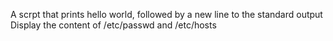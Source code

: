 A scrpt that prints hello world, followed by a new line to the standard output
Display the content of /etc/passwd and /etc/hosts
